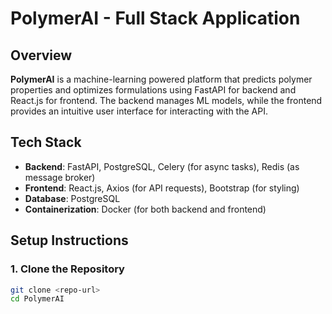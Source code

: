 # PolymerAI - Full Stack Application

## Overview

**PolymerAI** is a machine-learning powered platform that predicts polymer properties and optimizes formulations using FastAPI for backend and React.js for frontend. The backend manages ML models, while the frontend provides an intuitive user interface for interacting with the API.

## Tech Stack

- **Backend**: FastAPI, PostgreSQL, Celery (for async tasks), Redis (as message broker)
- **Frontend**: React.js, Axios (for API requests), Bootstrap (for styling)
- **Database**: PostgreSQL
- **Containerization**: Docker (for both backend and frontend)

## Setup Instructions

### 1. Clone the Repository

```bash
git clone <repo-url>
cd PolymerAI
